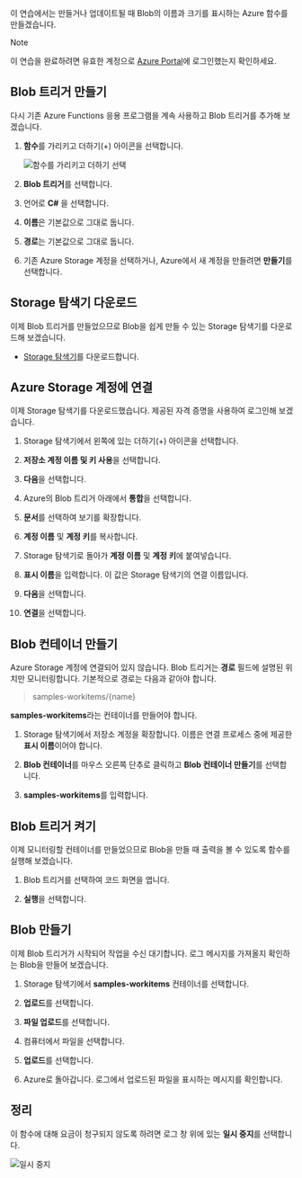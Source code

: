 이 연습에서는 만들거나 업데이트될 때 Blob의 이름과 크기를 표시하는 Azure 함수를 만들겠습니다. 

> [!NOTE]
> 이 연습을 완료하려면 유효한 계정으로 [Azure Portal](https://portal.azure.com/)에 로그인했는지 확인하세요.

## <a name="create-a-blob-trigger"></a>Blob 트리거 만들기

다시 기존 Azure Functions 응용 프로그램을 계속 사용하고 Blob 트리거를 추가해 보겠습니다.

1. **함수**를 가리키고 더하기(+) 아이콘을 선택합니다.

    ![함수를 가리키고 더하기 선택](../media-drafts/4-hover-function.png)

1. **Blob 트리거**를 선택합니다.

1. 언어로 **C#** 을 선택합니다. 

1. **이름**은 기본값으로 그대로 둡니다.

1. **경로**는 기본값으로 그대로 둡니다.

1. 기존 Azure Storage 계정을 선택하거나, Azure에서 새 계정을 만들려면 **만들기**를 선택합니다.

## <a name="download-storage-explorer"></a>Storage 탐색기 다운로드

이제 Blob 트리거를 만들었으므로 Blob을 쉽게 만들 수 있는 Storage 탐색기를 다운로드해 보겠습니다.

- [Storage 탐색기](http://storageexplorer.com)를 다운로드합니다.

## <a name="connect-to-your-azure-storage-account"></a>Azure Storage 계정에 연결

이제 Storage 탐색기를 다운로드했습니다. 제공된 자격 증명을 사용하여 로그인해 보겠습니다.

1. Storage 탐색기에서 왼쪽에 있는 더하기(+) 아이콘을 선택합니다.

1. **저장소 계정 이름 및 키 사용**을 선택합니다.

1. **다음**을 선택합니다.

1. Azure의 Blob 트리거 아래에서 **통합**을 선택합니다.

1. **문서**를 선택하여 보기를 확장합니다.

1. **계정 이름** 및 **계정 키**를 복사합니다.

1. Storage 탐색기로 돌아가 **계정 이름** 및 **계정 키**에 붙여넣습니다.

1. **표시 이름**을 입력합니다. 이 값은 Storage 탐색기의 연결 이름입니다.

1. **다음**을 선택합니다.

1. **연결**을 선택합니다. 

## <a name="create-a-blob-container"></a>Blob 컨테이너 만들기

Azure Storage 계정에 연결되어 있지 않습니다. Blob 트리거는 **경로** 필드에 설명된 위치만 모니터링합니다. 기본적으로 경로는 다음과 같아야 합니다.

> samples-workitems/{name}

**samples-workitems**라는 컨테이너를 만들어야 합니다.

1. Storage 탐색기에서 저장소 계정을 확장합니다. 이름은 연결 프로세스 중에 제공한 **표시 이름**이어야 합니다.

1. **Blob 컨테이너**를 마우스 오른쪽 단추로 클릭하고 **Blob 컨테이너 만들기**를 선택합니다.

1. **samples-workitems**를 입력합니다.

## <a name="turn-on-your-blob-trigger"></a>Blob 트리거 켜기

이제 모니터링할 컨테이너를 만들었으므로 Blob을 만들 때 출력을 볼 수 있도록 함수를 실행해 보겠습니다.

1. Blob 트리거를 선택하여 코드 화면을 엽니다.

1. **실행**을 선택합니다.

## <a name="create-a-blob"></a>Blob 만들기

이제 Blob 트리거가 시작되어 작업을 수신 대기합니다. 로그 메시지를 가져올지 확인하는 Blob을 만들어 보겠습니다.

1. Storage 탐색기에서 **samples-workitems** 컨테이너를 선택합니다.

1. **업로드**를 선택합니다. 

1. **파일 업로드**를 선택합니다.

1. 컴퓨터에서 파일을 선택합니다.

1. **업로드**를 선택합니다.

1. Azure로 돌아갑니다. 로그에서 업로드된 파일을 표시하는 메시지를 확인합니다.

## <a name="clean-up"></a>정리

이 함수에 대해 요금이 청구되지 않도록 하려면 로그 창 위에 있는 **일시 중지**를 선택합니다.

![일시 중지](../media-drafts/4-pause-timer.png)


